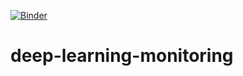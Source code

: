 [![Binder](https://mybinder.org/badge_logo.svg)](https://mybinder.org/v2/gh/dsmits/deep-learning-monitoring/HEAD)

# deep-learning-monitoring
